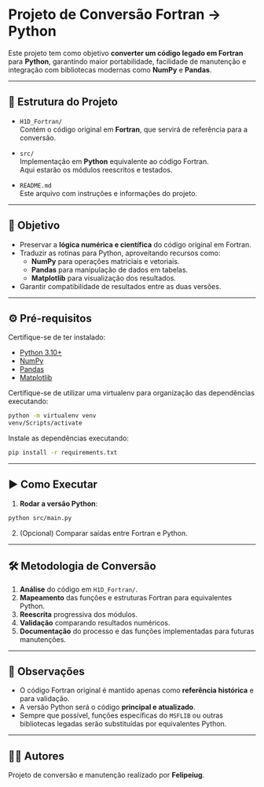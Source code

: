 # Projeto de Conversão Fortran → Python

Este projeto tem como objetivo **converter um código legado em Fortran** para **Python**, garantindo maior portabilidade, facilidade de manutenção e integração com bibliotecas modernas como **NumPy** e **Pandas**.

---

## 📂 Estrutura do Projeto

- `H1D_Fortran/`  
  Contém o código original em **Fortran**, que servirá de referência para a conversão.

- `src/`  
  Implementação em **Python** equivalente ao código Fortran.  
  Aqui estarão os módulos reescritos e testados.

- `README.md`  
  Este arquivo com instruções e informações do projeto.

---

## 🎯 Objetivo

- Preservar a **lógica numérica e científica** do código original em Fortran.
- Traduzir as rotinas para Python, aproveitando recursos como:
  - **NumPy** para operações matriciais e vetoriais.
  - **Pandas** para manipulação de dados em tabelas.
  - **Matplotlib** para visualização dos resultados.
- Garantir compatibilidade de resultados entre as duas versões.

---

## ⚙️ Pré-requisitos

Certifique-se de ter instalado:

- [Python 3.10+](https://www.python.org/downloads/)
- [NumPy](https://numpy.org/)  
- [Pandas](https://pandas.pydata.org/)  
- [Matplotlib](https://matplotlib.org/)  

Certifique-se de utilizar uma virtualenv para organização das dependências executando:
```bash
python -m virtualenv venv
venv/Scripts/activate
```

Instale as dependências executando:

```bash
pip install -r requirements.txt
```

---

## ▶️ Como Executar

1. **Rodar a versão Python**:

```bash
python src/main.py
```

2. (Opcional) Comparar saídas entre Fortran e Python.

---

## 🛠️ Metodologia de Conversão

1. **Análise** do código em `H1D_Fortran/`.
2. **Mapeamento** das funções e estruturas Fortran para equivalentes Python.
3. **Reescrita** progressiva dos módulos.
4. **Validação** comparando resultados numéricos.
5. **Documentação** do processo e das funções implementadas para futuras manutenções.

---

## 📌 Observações

- O código Fortran original é mantido apenas como **referência histórica** e para validação.  
- A versão Python será o código **principal e atualizado**.  
- Sempre que possível, funções específicas do `MSFLIB` ou outras bibliotecas legadas serão substituídas por equivalentes Python.

---

## 👨‍💻 Autores

Projeto de conversão e manutenção realizado por **Felipeiug**.
